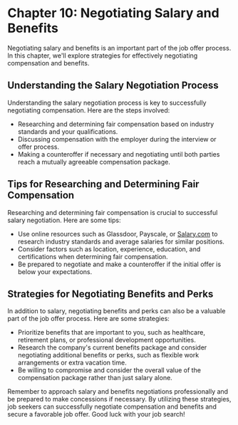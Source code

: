 Chapter 10: Negotiating Salary and Benefits
===========================================

Negotiating salary and benefits is an important part of the job offer process. In this chapter, we'll explore strategies for effectively negotiating compensation and benefits.

Understanding the Salary Negotiation Process
--------------------------------------------

Understanding the salary negotiation process is key to successfully negotiating compensation. Here are the steps involved:

* Researching and determining fair compensation based on industry standards and your qualifications.
* Discussing compensation with the employer during the interview or offer process.
* Making a counteroffer if necessary and negotiating until both parties reach a mutually agreeable compensation package.

Tips for Researching and Determining Fair Compensation
------------------------------------------------------

Researching and determining fair compensation is crucial to successful salary negotiation. Here are some tips:

* Use online resources such as Glassdoor, Payscale, or [Salary.com](http://Salary.com) to research industry standards and average salaries for similar positions.
* Consider factors such as location, experience, education, and certifications when determining fair compensation.
* Be prepared to negotiate and make a counteroffer if the initial offer is below your expectations.

Strategies for Negotiating Benefits and Perks
---------------------------------------------

In addition to salary, negotiating benefits and perks can also be a valuable part of the job offer process. Here are some strategies:

* Prioritize benefits that are important to you, such as healthcare, retirement plans, or professional development opportunities.
* Research the company's current benefits package and consider negotiating additional benefits or perks, such as flexible work arrangements or extra vacation time.
* Be willing to compromise and consider the overall value of the compensation package rather than just salary alone.

Remember to approach salary and benefits negotiations professionally and be prepared to make concessions if necessary. By utilizing these strategies, job seekers can successfully negotiate compensation and benefits and secure a favorable job offer. Good luck with your job search!
